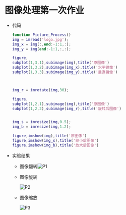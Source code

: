 # 图像处理第一次作业

* 代码

  ```matlab
  function Picture_Process()
  img = imread('logo.jpg');
  img_x = img(:,end:-1:1,:);
  img_y = img(end:-1:1,:,:);
  
  figure,
  subplot(1,3,1),subimage(img),title('原图像')
  subplot(1,3,2),subimage(img_x),title('水平镜像')
  subplot(1,3,3),subimage(img_y),title('垂直镜像')
  
  
  
  img_r = imrotate(img,30);
  
  figure,
  subplot(1,2,1),subimage(img),title('原图像')
  subplot(1,2,2),subimage(img_r),title('旋转后图像')
  
  
  img_s = imresize(img,0.5);
  img_b = imresize(img,1.2);
  
  figure,imshow(img),title('原图像')
  figure,imshow(img_s),title('缩小后图像')
  figure,imshow(img_b),title('放大后图像')
  ```

* 实验结果
	
	* 图像翻转![P1](C:\Users\Chenhui\Documents\数字图像处理\作业1\P1.png)

  * 图像旋转
  
    ![P2](C:\Users\Chenhui\Documents\数字图像处理\作业1\P2.png)
  
  * 图像缩放
  
    ![P3](C:\Users\Chenhui\Documents\数字图像处理\作业1\P3.png)

